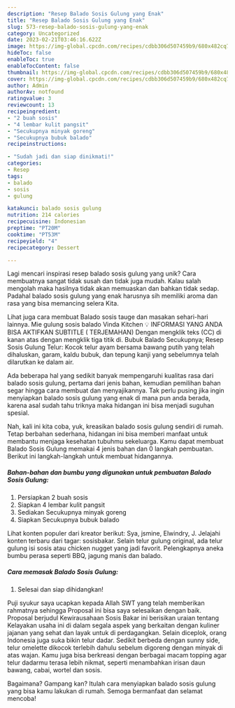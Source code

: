```yaml
---
description: "Resep Balado Sosis Gulung yang Enak"
title: "Resep Balado Sosis Gulung yang Enak"
slug: 573-resep-balado-sosis-gulung-yang-enak
category: Uncategorized
date: 2023-02-21T03:46:16.622Z
image: https://img-global.cpcdn.com/recipes/cdbb306d507459b9/680x482cq70/balado-sosis-gulung-foto-resep-utama.jpg
hideToc: false
enableToc: true
enableTocContent: false
thumbnail: https://img-global.cpcdn.com/recipes/cdbb306d507459b9/680x482cq70/balado-sosis-gulung-foto-resep-utama.jpg
cover: https://img-global.cpcdn.com/recipes/cdbb306d507459b9/680x482cq70/balado-sosis-gulung-foto-resep-utama.jpg
author: Admin
authorAv: notfound
ratingvalue: 3
reviewcount: 13
recipeingredient:
- "2 buah sosis"
- "4 lembar kulit pangsit"
- "Secukupnya minyak goreng"
- "Secukupnya bubuk balado"
recipeinstructions:

- "Sudah jadi dan siap dinikmati!"
categories:
- Resep
tags:
- balado
- sosis
- gulung

katakunci: balado sosis gulung 
nutrition: 214 calories
recipecuisine: Indonesian
preptime: "PT20M"
cooktime: "PT53M"
recipeyield: "4"
recipecategory: Dessert

---
```





Lagi mencari inspirasi resep balado sosis gulung yang unik? Cara membuatnya sangat tidak susah dan tidak juga mudah. Kalau salah mengolah maka hasilnya tidak akan memuaskan dan bahkan tidak sedap. Padahal balado sosis gulung yang enak harusnya sih memiliki aroma dan rasa yang bisa memancing selera Kita.





Lihat juga cara membuat Balado sosis tauge dan masakan sehari-hari lainnya. Mie gulung sosis balado Vinda Kitchen 💡 INFORMASI YANG ANDA BISA AKTIFKAN SUBTITLE ( TERJEMAHAN) Dengan mengklik teks (CC) di kanan atas dengan mengklik tiga titik di. Bubuk Balado Secukupnya; Resep Sosis Gulung Telur: Kocok telur ayam bersama bawang putih yang telah dihaluskan, garam, kaldu bubuk, dan tepung kanji yang sebelumnya telah dilarutkan ke dalam air.

Ada beberapa hal yang sedikit banyak mempengaruhi kualitas rasa dari balado sosis gulung, pertama dari jenis bahan, kemudian pemilihan bahan segar hingga cara membuat dan menyajikannya. Tak perlu pusing jika ingin menyiapkan balado sosis gulung yang enak di mana pun anda berada, karena asal sudah tahu triknya maka hidangan ini bisa menjadi suguhan spesial.






Nah, kali ini kita coba, yuk, kreasikan balado sosis gulung sendiri di rumah. Tetap berbahan sederhana, hidangan ini bisa memberi manfaat untuk membantu menjaga kesehatan tubuhmu sekeluarga. Kamu dapat membuat Balado Sosis Gulung memakai 4 jenis bahan dan 0 langkah pembuatan. Berikut ini langkah-langkah untuk membuat hidangannya.

<!--inarticleads1-->

##### Bahan-bahan dan bumbu yang digunakan untuk pembuatan Balado Sosis Gulung:

1. Persiapkan 2 buah sosis
1. Siapkan 4 lembar kulit pangsit
1. Sediakan Secukupnya minyak goreng
1. Siapkan Secukupnya bubuk balado


Lihat konten populer dari kreator berikut: Sya, jsmine, Elwindry, J. Jelajahi konten terbaru dari tagar: sosisbakar. Selain telur gulung original, ada telur gulung isi sosis atau chicken nugget yang jadi favorit. Pelengkapnya aneka bumbu perasa seperti BBQ, jagung manis dan balado. 

<!--inarticleads2-->

##### Cara memasak Balado Sosis Gulung:


1. Selesai dan siap dihidangkan!

Puji syukur saya ucapkan kepada Allah SWT yang telah memberikan rahmatnya sehingga Proposal ini bisa saya selesaikan dengan baik. Proposal berjudul Kewirausahaan Sosis Bakar ini berisikan uraian tentang Kelayakan usaha ini di dalam segala aspek yang berkaitan dengan kuliner jajanan yang sehat dan layak untuk di perdagangkan. Selain diceplok, orang Indonesia juga suka bikin telur dadar. Sedikit berbeda dengan sunny side, telur omelette dikocok terlebih dahulu sebelum digoreng dengan minyak di atas wajan. Kamu juga bisa berkreasi dengan berbagai macam topping agar telur dadarmu terasa lebih nikmat, seperti menambahkan irisan daun bawang, cabai, wortel dan sosis. 

Bagaimana? Gampang kan? Itulah cara menyiapkan balado sosis gulung yang bisa kamu lakukan di rumah. Semoga bermanfaat dan selamat mencoba!
